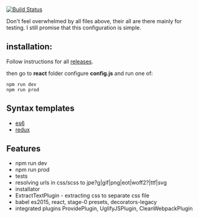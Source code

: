 [![Build Status](https://travis-ci.org/stopsopa/webpack3.svg?branch=master)](https://travis-ci.org/stopsopa/webpack3)

Don't feel overwhelmed by all files above, their all are there mainly for testing. I still promise that this configuration is simple.

installation:
-
 
 Follow instructions for all [releases](https://github.com/stopsopa/webpack3/releases).
    
        
then go to **react** folder configure **config.js** and run one of:
    
    npm run dev
    npm run prod
    
Syntax templates
-
- [es6](https://github.com/stopsopa/webpack3/blob/master/template.es6.js)
- [redux](https://github.com/stopsopa/webpack3/blob/redux/app/redux/004-counters/redux-counters.entry.js)
    
Features
-
- npm run dev
- npm run prod
- tests
- resolving urls in css/scss to jpe?g|gif|png|eot|woff2?|ttf|svg
- installator
- ExtractTextPlugin - extracting css to separate css file
- babel es2015, react, stage-0 presets, decorators-legacy
- integrated plugins ProvidePlugin, UglifyJSPlugin, CleanWebpackPlugin
